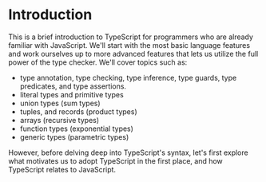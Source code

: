 # Introduction

This is a brief introduction to TypeScript for programmers who are already familiar with JavaScript. We'll start with the most basic language features and work ourselves up to more advanced features that lets us utilize the full power of the type checker. We'll cover topics such as:

- type annotation, type checking, type inference, type guards, type predicates, and type assertions.
- literal types and primitive types
- union types (sum types)
- tuples, and records (product types)
- arrays (recursive types)
- function types (exponential types)
- generic types (parametric types)

However, before delving deep into TypeScript's syntax, let's first explore what motivates us to adopt TypeScript in the first place, and how TypeScript relates to JavaScript.
